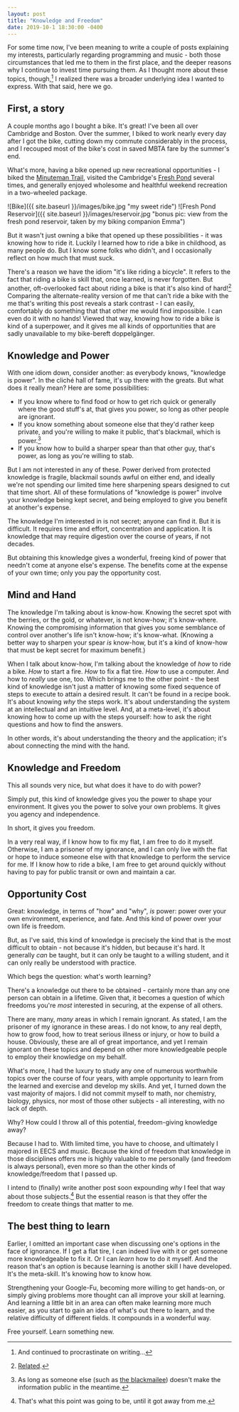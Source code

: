```yaml
---
layout: post
title: "Knowledge and Freedom"
date: 2019-10-1 18:30:00 -0400
---
```


For some time now, I've been meaning to write a couple of posts explaining my interests, particularly regarding programming and music - both those circumstances that led me to them in the first place, and the deeper reasons why I continue to invest time pursuing them. As I thought more about these topics, though,[^1] I realized there was a broader underlying idea I wanted to express. With that said, here we go.

## First, a story

A couple months ago I bought a bike. It's great! I've been all over Cambridge and Boston. Over the summer, I biked to work nearly every day after I got the bike, cutting down my commute considerably in the process, and I recouped most of the bike's cost in saved MBTA fare by the summer's end.

What's more, having a bike opened up new recreational opportunities - I biked the [Minuteman Trail](http://minutemanbikeway.org/), visited the Cambridge's [Fresh Pond](https://en.wikipedia.org/wiki/Fresh_Pond_(Cambridge,_Massachusetts)) several times, and generally enjoyed wholesome and healthful weekend recreation in a two-wheeled package.

![Bike]({{ site.baseurl }}/images/bike.jpg "my sweet ride")
![Fresh Pond Reservoir]({{ site.baseurl }}/images/reservoir.jpg "bonus pic: view from the fresh pond reservoir, taken by my biking companion Emma")

But it wasn't just owning a bike that opened up these possibilities - it was knowing how to ride it. Luckily I learned how to ride a bike in childhood, as many people do. But I know some folks who didn't, and I occasionally reflect on how much that must suck.

There's a reason we have the idiom "it's like riding a bicycle". It refers to the fact that riding a bike is skill that, once learned, is never forgotten. But another, oft-overlooked fact about riding a bike is that it's also kind of hard![^2] Comparing the alternate-reality version of me that can't ride a bike with the me that's writing this post reveals a stark contrast - I can easily, comfortably do something that that other me would find impossible. I can even do it with no hands! Viewed that way, knowing how to ride a bike is kind of a superpower, and it gives me all kinds of opportunities that are sadly unavailable to my bike-bereft doppelgänger.

## Knowledge and Power

With one idiom down, consider another: as everybody knows, "knowledge is power". In the cliché hall of fame, it's up there with the greats. But what does it really mean? Here are some possibilities:

- If you know where to find food or how to get rich quick or generally where the good stuff's at, that gives you power, so long as other people are ignorant.
- If you know something about someone else that they'd rather keep private, and you're willing to make it public, that's blackmail, which is power.[^3]
- If you know how to build a sharper spear than that other guy, that's power, as long as you're willing to stab.

But I am not interested in any of these. Power derived from protected knowledge is fragile, blackmail sounds awful on either end, and ideally we're not spending our limited time here sharpening spears designed to cut that time short. All of these formulations of "knowledge is power" involve your knowledge being kept secret, and being employed to give you benefit at another's expense.

The knowledge I'm interested in is not secret; anyone can find it. But it is difficult. It requires time and effort, concentration and application. It is knowledge that may require digestion over the course of years, if not decades.

But obtaining this knowledge gives a wonderful, freeing kind of power that needn't come at anyone else's expense. The benefits come at the expense of your own time; only you pay the opportunity cost.

## Mind and Hand

The knowledge I'm talking about is know-how. Knowing the secret spot with the berries, or the gold, or whatever, is not know-how; it's know-where. Knowing the compromising information that gives you some semblance of control over another's life isn't know-how; it's know-what. (Knowing a better way to sharpen your spear *is* know-how, but it's a kind of know-how that must be kept secret for maximum benefit.)

When I talk about know-how, I'm talking about the knowledge of *how* to ride a bike. *How* to start a fire. *How* to fix a flat tire. *How* to use a computer. And how to *really* use one, too. Which brings me to the other point - the best kind of knowledge isn't just a matter of knowing some fixed sequence of steps to execute to attain a desired result. It can't be found in a recipe book. It's about knowing *why* the steps work. It's about understanding the system at an intellectual and an intuitive level. And, at a meta-level, it's about knowing how to come up with the steps yourself: how to ask the right questions and how to find the answers.

In other words, it's about understanding the theory and the application; it's about connecting the mind with the hand.

## Knowledge and Freedom

This all sounds very nice, but what does it have to do with power?

Simply put, this kind of knowledge gives you the power to shape your environment. It gives you the power to solve your own problems. It gives you agency and independence.

In short, it gives you freedom.

In a very real way, if I know how to fix my flat, I am free to do it myself. Otherwise, I am a prisoner of my ignorance, and I can only live with the flat or hope to induce someone else with that knowledge to perform the service for me. If I know how to ride a bike, I am free to get around quickly without having to pay for public transit or own and maintain a car.

## Opportunity Cost

Great: knowledge, in terms of "how" and "why", *is* power: power over your own environment, experience, and fate. And this kind of power over your own life is freedom.

But, as I've said, this kind of knowledge is precisely the kind that is the most difficult to obtain - not because it's hidden, but because it's hard. It generally *can* be taught, but it can only be taught to a willing student, and it can only really be understood with practice.

Which begs the question: what's worth learning?

There's a knowledge out there to be obtained - certainly more than any one person can obtain in a lifetime. Given that, it becomes a question of which freedoms you're *most* interested in securing, at the expense of all others.

There are many, _many_ areas in which I remain ignorant. As stated, I am the prisoner of my ignorance in these areas. I do not know, to any real depth, how to grow food, how to treat serious illness or injury, or how to build a house. Obviously, these are all of great importance, and yet I remain ignorant on these topics and depend on other more knowledgeable people to employ their knowledge on my behalf. 

What's more, I had the luxury to study any one of numerous worthwhile topics over the course of four years, with ample opportunity to learn from the learned and exercise and develop my skills. And yet, I turned down the vast majority of majors. I did not commit myself to math, nor chemistry, biology, physics, nor most of those other subjects - all interesting, with no lack of depth.

Why? How could I throw all of this potential, freedom-giving knowledge away?

Because I had to. With limited time, you have to choose, and ultimately I majored in EECS and music. Because the kind of freedom that knowledge in those disciplines offers me is highly valuable to me personally (and freedom is always personal), even more so than the other kinds of knowledge/freedom that I passed up.

I intend to (finally) write another post soon expounding _why_ I feel that way about those subjects.[^4] But the essential reason is that they offer the freedom to create things that matter to me.

## The best thing to learn

Earlier, I omitted an important case when discussing one's options in the face of ignorance. If I get a flat tire, I can indeed live with it or get someone more knowledgeable to fix it. Or I can _learn_ how to do it myself. And the reason that's an option is because learning is another skill I have developed. It's the meta-skill. It's knowing how to know how.

Strengthening your Google-Fu, becoming more willing to get hands-on, or simply giving problems more thought can all improve your skill at learning. And learning a little bit in an area can often make learning more much easier, as you start to gain an idea of what's out there to learn, and the relative difficulty of different fields. It compounds in a wonderful way.

Free yourself. Learn something new.

[^1]: And continued to procrastinate on writing...

[^2]: [Related](https://www.youtube.com/watch?v=MFzDaBzBlL0).

[^3]: As long as someone else (such as [the blackmailee](https://www.nytimes.com/2019/02/25/business/dealbook/jeff-bezos-national-enquirer-extortion-blackmail.html)) doesn't make the information public in the meantime.

[^4]: That's what this point was going to be, until it got away from me.
